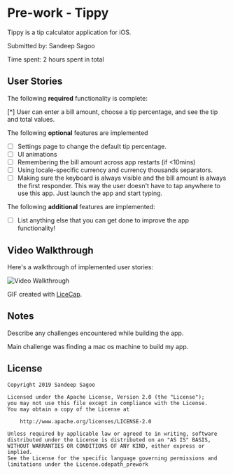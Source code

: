# Pre-work - Tippy

Tippy is a tip calculator application for iOS.

Submitted by: Sandeep Sagoo

Time spent: 2 hours spent in total

## User Stories

The following **required** functionality is complete:

 [*] User can enter a bill amount, choose a tip percentage, and see the tip and total values.

The following **optional** features are implemented
* [ ] Settings page to change the default tip percentage.
* [ ] UI animations
* [ ] Remembering the bill amount across app restarts (if <10mins)
* [ ] Using locale-specific currency and currency thousands separators.
* [ ] Making sure the keyboard is always visible and the bill amount is always the first responder. This way the user doesn't have to tap anywhere to use this app. Just launch the app and start typing.

The following **additional** features are implemented:

- [ ] List anything else that you can get done to improve the app functionality!

## Video Walkthrough 

Here's a walkthrough of implemented user stories:

<blockquote class="imgur-embed-pub" lang="en" data-id="a/RIYDDLS"><a href="//imgur.com/RIYDDLS"></a></blockquote><script async src="//s.imgur.com/min/embed.js" charset="utf-8"></script>

<img src='https://imgur.com/a/RIYDDLS' title='Video Walkthrough' width='' alt='Video Walkthrough' />

GIF created with [LiceCap](http://www.cockos.com/licecap/).

## Notes

Describe any challenges encountered while building the app.

Main challenge was finding a mac os machine to build my app. 

## License

    Copyright 2019 Sandeep Sagoo

    Licensed under the Apache License, Version 2.0 (the "License");
    you may not use this file except in compliance with the License.
    You may obtain a copy of the License at

        http://www.apache.org/licenses/LICENSE-2.0

    Unless required by applicable law or agreed to in writing, software
    distributed under the License is distributed on an "AS IS" BASIS,
    WITHOUT WARRANTIES OR CONDITIONS OF ANY KIND, either express or implied.
    See the License for the specific language governing permissions and
    limitations under the License.odepath_prework
